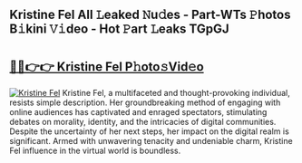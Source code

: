 ## Kristine Fel All 𝙻eaked 𝙽u𝚍es - Part-WTs 𝙿hotos B𝚒kini 𝚅𝚒deo - Hot 𝙿art 𝙻eaks TGpGJ

# <h2><a href="http://ld1h7hz.urlbe.top/?page=Kristine+Fel">🔗🔗👉👉 Kristine Fel P𝚑oto𝚜Vid𝚎o</a></h2>

[![Kristine Fel](https://i.imgur.com/eBuTRDB.gif)](http://ld1h7hz.urlbe.top/?page=Kristine+Fel)
Kristine Fel, a multifaceted and thought-provoking individual, resists simple description. Her groundbreaking method of engaging with online audiences has captivated and enraged spectators, stimulating debates on morality, identity, and the intricacies of digital communities. Despite the uncertainty of her next steps, her impact on the digital realm is significant. Armed with unwavering tenacity and undeniable charm, Kristine Fel influence in the virtual world is boundless.
